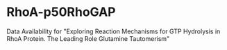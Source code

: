 # RhoA-p50RhoGAP
Data Availability for "Exploring Reaction Mechanisms for GTP Hydrolysis in RhoA Protein. The Leading Role Glutamine Tautomerism"
